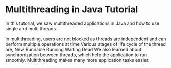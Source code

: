 # Multithreading in Java Tutorial

In this tutorial, we saw multithreaded applications in Java and how to use single and multi threads.

In multithreading, users are not blocked as threads are independent and can perform multiple operations at time
Various stages of life cycle of the thread are,
New
Runnable
Running
Waiting
Dead
We also learned about synchronization between threads, which help the application to run smoothly.
Multithreading makes many more application tasks easier.